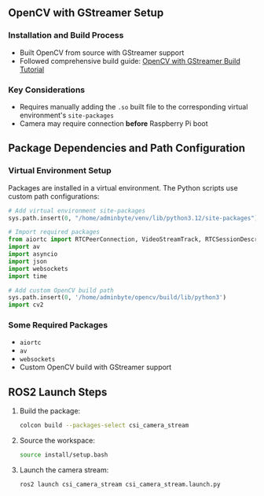 ## OpenCV with GStreamer Setup

### Installation and Build Process
- Built OpenCV from source with GStreamer support
- Followed comprehensive build guide: [OpenCV with GStreamer Build Tutorial](https://medium.com/@arfanmahmud47/build-opencv-4-from-source-with-gstreamer-ubuntu-zorin-peppermint-c2cff5393ef)

### Key Considerations
- Requires manually adding the `.so` built file to the corresponding virtual environment's `site-packages`
- Camera may require connection **before** Raspberry Pi boot

## Package Dependencies and Path Configuration

### Virtual Environment Setup
Packages are installed in a virtual environment. The Python scripts use custom path configurations:

```python
# Add virtual environment site-packages
sys.path.insert(0, "/home/adminbyte/venv/lib/python3.12/site-packages")

# Import required packages
from aiortc import RTCPeerConnection, VideoStreamTrack, RTCSessionDescription
import av
import asyncio
import json
import websockets
import time

# Add custom OpenCV build path
sys.path.insert(0, '/home/adminbyte/opencv/build/lib/python3')
import cv2
```

### Some Required Packages
- `aiortc`
- `av`
- `websockets`
- Custom OpenCV build with GStreamer support

## ROS2 Launch Steps
1. Build the package:
   ```bash
   colcon build --packages-select csi_camera_stream
   ```

2. Source the workspace:
   ```bash
   source install/setup.bash
   ```

3. Launch the camera stream:
   ```bash
   ros2 launch csi_camera_stream csi_camera_stream.launch.py
   ```
